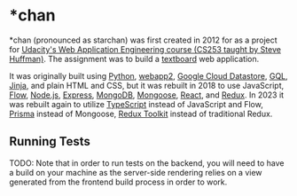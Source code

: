 # \*chan

\*chan (pronounced as starchan) was first created in 2012 for as a project for [Udacity's Web Application Engineering course (CS253 taught by Steve Huffman)](https://youtube.com/watch?v=CRYn30--PPk). The assignment was to build a [textboard](https://en.wikipedia.org/wiki/Textboard) web application.

It was originally built using [Python](https://python.org), [webapp2](https://cloud.google.com/appengine/docs/legacy/standard/python/tools/webapp2), [Google Cloud Datastore](https://cloud.google.com/datastore), [GQL](https://cloud.google.com/datastore/docs/reference/gql_reference), [Jinja](https://jinja.palletsprojects.com), and plain HTML and CSS, but it was rebuilt in 2018 to use JavaScript, [Flow](https://flow.org), [Node.js](https://nodejs.org), [Express](https://expressjs.com), [MongoDB](https://mongodb.com), [Mongoose](https://mongoosejs.com), [React](https://react.dev), and [Redux](https://redux.js.org). In 2023 it was rebuilt again to utilize [TypeScript](https://typescriptlang.org) instead of JavaScript and Flow, [Prisma](https://prisma.io) instead of Mongoose, [Redux Toolkit](https://redux-toolkit.js.org) instead of traditional Redux.

## Running Tests

TODO: Note that in order to run tests on the backend, you will need to have a build on your machine as the server-side rendering relies on a view generated from the frontend build process in order to work.
